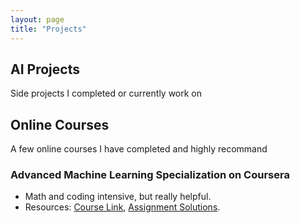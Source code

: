 ```yaml
---
layout: page
title: "Projects"
---
```

## AI Projects
Side projects I completed or currently work on

## Online Courses
A few online courses I have completed and highly recommand

### Advanced Machine Learning Specialization on Coursera
- Math and coding intensive, but really helpful.
- Resources: [Course Link](https://www.coursera.org/specializations/aml), [Assignment Solutions](https://github.com/huijunzhao-ds/advanced-machine-learning).




